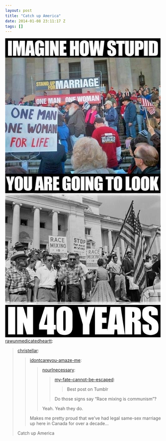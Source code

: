 ```yaml
---
layout: post
title: "Catch up America"
date: 2014-01-08 23:11:17 Z
tags: []
---
```

![](/media/2014/01/72704564653.jpg)
[rawunmedicatedheartt](http://rawunmedicatedheartt.tumblr.com/post/72700434517/christellar-idontcareyou-amaze-me):

> [christellar](http://christellar.tumblr.com/post/72700265741/idontcareyou-amaze-me-nourlnecessary):
> 
> > [idontcareyou-amaze-me](http://idontcareyou-amaze-me.tumblr.com/post/72689766865/nourlnecessary-my-fate-cannot-be-escaped):
> > 
> > > [nourlnecessary](http://nourlnecessary.tumblr.com/post/72664552107/my-fate-cannot-be-escaped-best-post-on-tumblr):
> > > 
> > > > [my-fate-cannot-be-escaped](http://my-fate-cannot-be-escaped.tumblr.com/post/46550052753/best-post-on-tumblr):
> > > > 
> > > > > Best post on Tumblr
> > > > 
> > > > Do those signs say “Race mixing is communism”? 
> > > 
> > > Yeah. Yeah they do.
> > 
> > Makes me pretty proud that we’ve had legal same-sex marriage up here in Canada for over a decade…
> 
> Catch up America

